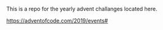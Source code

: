 This is a repo for the yearly advent challanges located here.  

https://adventofcode.com/2019/events#
